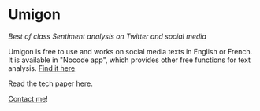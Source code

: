 **Umigon**
======  
*Best of class Sentiment analysis on Twitter and social media*

Umigon is free to use and works on social media texts in English or French. It is available in "Nocode app", which provides other free functions for text analysis. [Find it here](https://seinecle.github.io/nocodeapp-mods/)  

Read the tech paper [here](http://www.clementlevallois.net/download/umigon.pdf).

[Contact me](https://twitter.com/seinecle)!

